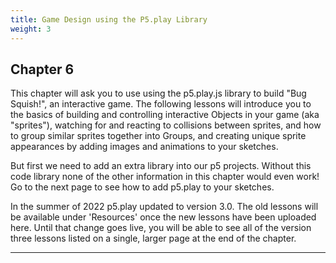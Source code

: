 ```yaml
---
title: Game Design using the P5.play Library
weight: 3
---
```

## Chapter 6

This chapter will ask you to use using the p5.play.js library to build "Bug Squish!", an interactive game. The following lessons will introduce you to the basics of building and controlling interactive Objects in your game (aka "sprites"), watching for and reacting to collisions between sprites, and how to group similar sprites together into Groups, and creating unique sprite appearances by adding images and animations to your sketches.

 But first we need to add an extra library into our p5 projects. Without this code library none of the other information in this chapter would even work! Go to the next page to see how to add p5.play to your sketches.

 In the summer of 2022 p5.play updated to version 3.0. The old lessons will be available under 'Resources' once the new lessons have been uploaded here. Until that change goes live, you will be able to see all of the version three lessons listed on a single, larger page at the end of the chapter.


---
